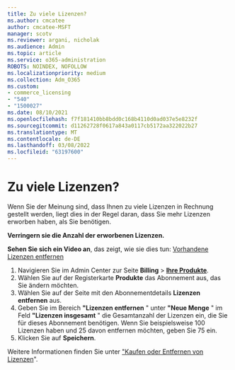 ```yaml
---
title: Zu viele Lizenzen?
ms.author: cmcatee
author: cmcatee-MSFT
manager: scotv
ms.reviewer: argani, nicholak
ms.audience: Admin
ms.topic: article
ms.service: o365-administration
ROBOTS: NOINDEX, NOFOLLOW
ms.localizationpriority: medium
ms.collection: Adm_O365
ms.custom:
- commerce_licensing
- "540"
- "1500027"
ms.date: 08/10/2021
ms.openlocfilehash: f7f181410bb8bdd0c168b4110d0ad037e5e8232f
ms.sourcegitcommit: d11262728f0617a843a0117cb5172aa322022b27
ms.translationtype: MT
ms.contentlocale: de-DE
ms.lasthandoff: 03/08/2022
ms.locfileid: "63197600"
---
```

# <a name="too-many-licenses"></a>Zu viele Lizenzen?

Wenn Sie der Meinung sind, dass Ihnen zu viele Lizenzen in Rechnung gestellt werden, liegt dies in der Regel daran, dass Sie mehr Lizenzen erworben haben, als Sie benötigen.
  
**Verringern sie die Anzahl der erworbenen Lizenzen.**

**Sehen Sie sich ein Video an**, das zeigt, wie sie dies tun: [Vorhandene Lizenzen entfernen](https://docs.microsoft.com/microsoft-365/commerce/licenses/buy-licenses#watch-remove-existing-licenses)
  
1. Navigieren Sie im Admin Center zur Seite **Billing** \> **[Ihre Produkte](https://go.microsoft.com/fwlink/p/?linkid=842054)**.
2. Wählen Sie auf der Registerkarte **Produkte** das Abonnement aus, das Sie ändern möchten.
3. Wählen Sie auf der Seite mit den Abonnementdetails **Lizenzen entfernen** aus.
4. Geben Sie im Bereich **"Lizenzen entfernen** " unter **"Neue Menge** " im Feld **"Lizenzen insgesamt** " die Gesamtanzahl der Lizenzen ein, die Sie für dieses Abonnement benötigen. Wenn Sie beispielsweise 100 Lizenzen haben und 25 davon entfernen möchten, geben Sie 75 ein.
5. Klicken Sie auf **Speichern**.

Weitere Informationen finden Sie unter ["Kaufen oder Entfernen von Lizenzen](https://docs.microsoft.com/microsoft-365/commerce/licenses/buy-licenses)".
